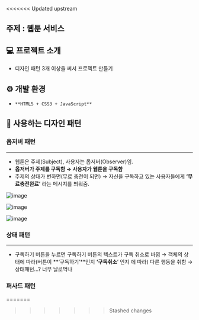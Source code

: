 <<<<<<< Updated upstream


## 주제 : 웹툰 서비스

## 💻 프로젝트 소개

- 디자인 패턴 3개 이상을 써서 프로젝트 만들기

## ⚙️ 개발 환경

- `**HTML5 + CSS3 + JavaScript**`

## 🎨 사용하는 디자인 패턴

### 옵저버 패턴

---

- 웹툰은 주제(Subject), 사용자는 옵저버(Observer)임.
- **옵저버가 주제를 구독함 → 사용자가 웹툰을 구독함**
- 주제의 상태가 변하면(무료 충전이 되면) → 자신을 구독하고 있는 사용자들에게 **‘무료충전완료’** 라는 메시지를 띄워줌.

![image](https://github.com/JUNOSHON/design-pattern-project/assets/67476544/2b6eb713-5f3e-4088-84b7-6703f2c108bc)


![image](https://github.com/JUNOSHON/design-pattern-project/assets/67476544/9f6644c6-e63f-44d8-9db5-4812e311b495)


![image](https://github.com/JUNOSHON/design-pattern-project/assets/67476544/e99af355-11d1-423d-99dd-ff5454278f47)


### 상태 패턴

---

- 구독하기 버튼을 누르면 구독하기 버튼의 텍스트가 구독 취소로 바뀜 → 객체의 상태에 따라(버튼이 **‘구독하기’**인지 **‘구독취소**’ 인지 에 따라) 다른 행동을 취함 → 상태패턴…? 너무 날로먹나

### 퍼사드 패턴
=======
>>>>>>> Stashed changes

